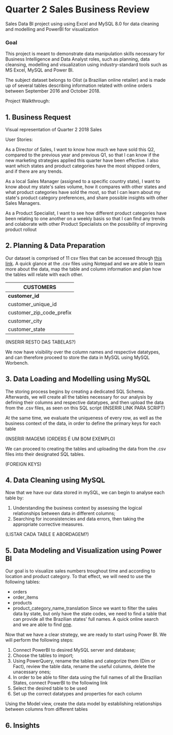 # Quarter 2 Sales Business Review

Sales Data BI project using using Excel and MySQL 8.0 for data cleaning and modelling and PowerBI for visualization

### Goal

This project is meant to demonstrate data manipulation skills necessary for Business Intelligence and Data Analyst roles, such as planning, data cleansing, modelling and visualization using industry-standard tools such as MS Excel, MySQL and Power BI. 

The subject dataset belongs to Olist (a Brazilian online retailer) and is made up of several tables describing information related with online orders between September 2016 and October 2018.

Project Walkthrough:

## 1. Business Request

Visual representation of Quarter 2 2018 Sales

User Stories:

As a Director of Sales, I want to know how much we have sold this Q2, compared to the previous year and previous Q1, so that I can know if the new marketing strategies applied this quarter have been effective. I also want which states and product categories have the most shipped orders, and if there are any trends.

As a local Sales Manager (assigned to a specific country state), I want to know about my state's sales volume, how it compares with other states and what product categories have sold the most, so that I can learn about my state's product category preferences, and share possible insights with other Sales Managers.

As a Product Specialist, I want to see how different product categories have been relating to one another on a weekly basis so that I can find any trends and colaborate with other Product Specialists on the possibility of improving product rollout

## 2. Planning & Data Preparation

Our dataset is comprised of 11 csv files that can be accessed through [this link](https://www.kaggle.com/olistbr/brazilian-ecommerce).
A quick glance at the .csv files using Notepad and we are able to learn more about the data, map the table and column information and plan how the tables will relate with each other.

|CUSTOMERS               |
| ---------------------- |
|**customer_id**         |
|customer_unique_id      |
|customer_zip_code_prefix|
|customer_city           |
|customer_state          |

(INSERIR RESTO DAS TABELAS?)

We now have visibility over the column names and respective datatypes, and can therefore proceed to store the data in MySQL using MySQL Worbench.

## 3. Data Loading and Modelling using MySQL
The storing process begins by creating a dedicated SQL Schema. Afterwards, we will create all the tables necessary for our analysis by defining their columns and respective datatypes, and then upload the data from the .csv files, as seen on this SQL script (INSERIR LINK PARA SCRIPT)

At the same time, we evaluate the uniqueness of every row, as well as the business context of the data, in order to define the primary keys for each table

(INSERIR IMAGEM)
(ORDERS É UM BOM EXEMPLO)

We can proceed to creating the tables and uploading the data from the .csv files into their designated SQL tables.

(FOREIGN KEYS)

## 4. Data Cleaning using MySQL

Now that we have our data stored in mySQL, we can begin to analyse each table by:
1. Understanding the business context by assessing the logical relationships between data in different columns;
2. Searching for inconsistencies and data errors, then taking the appropriate corrective measures.

(LISTAR CADA TABLE E ABORDAGEM?)

## 5. Data Modeling and Visualization using Power BI

Our goal is to visualize sales numbers troughout time and according to location and product category.
To that effect, we will need to use the following tables:
- orders
- order_items
- products
- product_category_name_translation
Since we want to filter the sales data by state, but only have the state codes, we need to find a table that can provide all the Brazilian states' full names. A quick online search and we are able to find [one](https://en.wikipedia.org/wiki/Federative_units_of_Brazil).

Now that we have a clear strategy, we are ready to start using Power BI. We will perform the following steps:
1. Connect PowerBI to desired MySQL server and database;
2. Choose the tables to import;
3. Using PowerQuery, rename the tables and categorize them (Dim or Fact), review the table data, rename the useful columns, delete the unacessary ones;
4. In order to be able to filter data using the full names of all the Brazilian States, connect PowerBI to the following link
5. Select the desired table to be used
6. Set up the correct datatypes and properties for each column

Using the Model view, create the data model by establishing relationships between columns from different tables



## 6. Insights
